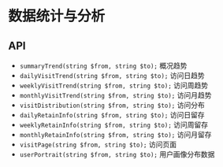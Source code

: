 # 数据统计与分析



## API

- `summaryTrend(string $from, string $to);` 概况趋势
- `dailyVisitTrend(string $from, string $to);` 访问日趋势
- `weeklyVisitTrend(string $from, string $to);` 访问周趋势
- `monthlyVisitTrend(string $from, string $to);` 访问月趋势
- `visitDistribution(string $from, string $to);` 访问分布
- `dailyRetainInfo(string $from, string $to);` 访问日留存
- `weeklyRetainInfo(string $from, string $to);` 访问周留存
- `monthlyRetainInfo(string $from, string $to);` 访问月留存
- `visitPage(string $from, string $to);` 访问页面
- `userPortrait(string $from, string $to);` 用户画像分布数据

